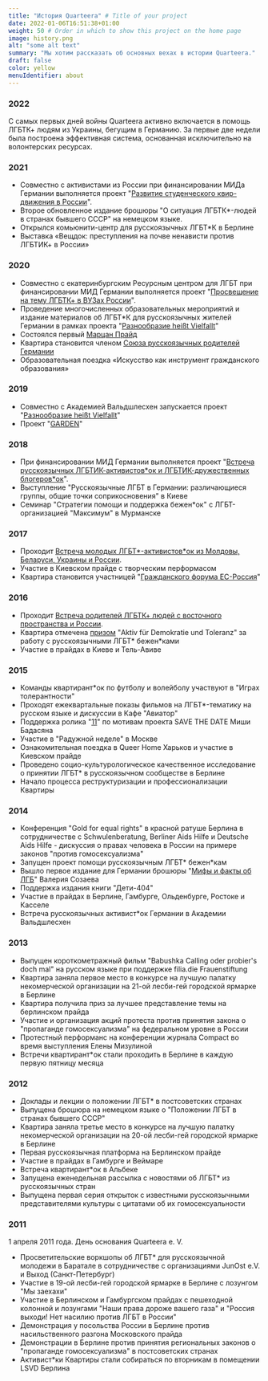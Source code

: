 ```yaml
---
title: "История Quarteera" # Title of your project
date: 2022-01-06T16:51:38+01:00
weight: 50 # Order in which to show this project on the home page
image: history.png
alt: "some alt text"
summary: "Мы хотим рассказать об основных вехах в истории Quarteera."
draft: false
color: yellow
menuIdentifier: about
---
```


### 2022
С самых первых дней войны Quarteera активно включается в помощь ЛГБТК+ людям из Украины, бегущим в Германию. За первые две недели была построена эффективная система, основанная исключительно на волонтерских ресурсах.

### 2021
- Совместно с активистами из России при финансировании МИДа Германии выполняется проект "[Развитие студенческого квир-движения в России](/projects/qib2021/)".
- Второе обновленное издание брошюры "О ситуация ЛГБТК*-людей в странах бывшего СССР" на немецком языке.
- Открылся комьюнити-центр для русскоязычных ЛГБТ*К в Берлине 
- Выставка «Вещдок: преступления на почве ненависти против ЛГБТИК+ в России»

### 2020
- Совместно с екатеринбургским Ресурсным центром для ЛГБТ при финансировании МИД Германии выполняется проект "[Просвещение на тему ЛГБТК+ в ВУЗах России](https://qib20.quarteera.de/)".
- Проведение многочисленных образовательных мероприятий и издание материалов об ЛГБТ*К для русскоязычных жителей Германии в рамках проекта "[Разнообразие heißt Vielfallt](/projects/raznoobrasije/)"
- Состоялся первый [Марцан Прайд](https://www.marzahn-pride.de)
- Квартира становится членом [Союза русскоязычных родителей Германии](https://www.bvre.de)
- Образовательная поездка «Искусство как инструмент гражданского образования»

### 2019
- Совместно с Академией Вальдшлесхен запускается проект "[Разнообразие heißt Vielfallt](/projects/raznoobrasije/)"
- Проект "[GARDEN](https://vimeo.com/433780809)"

### 2018
- При финансировании МИД Германии выполняется проект "[Встреча русскоязычных ЛГБТИК-активистов*ок и ЛГБТИК-дружественных блогеров\*ок](https://qib18.quarteera.de/)".
- Выступление "Русскоязычные ЛГБТ в Германии: различающиеся группы, общие точки соприкосновения" в Киеве
- Семинар "Стратегии помощи и поддержка бежен\*ок" с ЛГБТ-организацией "Максимум" в Мурманске

### 2017
- Проходит [Встреча молодых ЛГБТ\*-активистов\*ок из Молдовы, Беларуси, Украины и России](https://qib17.quarteera.de/).
- Участие в Киевском прайде с творческим перформасом
- Квартира становится участницей "[Гражданского форума ЕС-Россия](https://eu-russia-csf.org/)"

### 2016
- Проходит [Встреча родителей ЛГБТК+ людей с восточного пространства и России](http://quarteera.tilda.ws/). 
- Квартира отмечена [призом](https://www.buendnis-toleranz.de/archiv/themen/toleranz/170180/initiative-ag-asyl) "Aktiv für Demokratie und Toleranz" за работу с русскоязычными ЛГБТ\* бежен\*ками
- Участие в прайдах в Киеве и Тель-Авиве

### 2015
- Команды квартирант\*ок по футболу и волейболу участвуют в "Играх толерантности"
- Проходят ежеквартальные показы фильмов на ЛГБТ\*-тематику на русском языке и дискуссии в Кафе "Авиатор"
- Поддержка ролика "[11](https://vimeo.com/126230429)" по мотивам проекта SAVE THE DATE Миши Бадасяна
- Участие в "Радужной неделе" в Москве
- Ознакомительная поездка в Queer Home Харьков и участие в Киевском прайде
- Проведено социо-культурологическое качественное исследование о принятии ЛГБТ* в русскоязычном сообществе в Берлине 
- Начало процесса реструктуризации и профессионализации Квартиры

### 2014
- Конференция "Gold for equal rights" в красной ратуше Берлина в сотрудничестве с Schwulenberatung, Berliner Aids Hilfe и Deutsche Aids Hilfe - дискуссия о правах человека в России на примере законов "против гомосексуализма"
- Запущен проект помощи русскоязычным ЛГБТ\* бежен\*кам
- Вышло первое издание для Германии брошюры "[Мифы и факты об ЛГБ](/projects/broschuere2016/)" Валерия Созаева
- Поддержка издания книги "Дети-404"
- Участие в прайдах в Берлине, Гамбурге, Ольденбурге, Ростоке и Касселе
- Встреча русскоязычных активист\*ок Германии в Академии Вальдшлесхен

### 2013
- Выпущен короткометражный фильм "Babushka Calling oder probier's doch mal" на русском языке при поддержке filia.die Frauenstiftung
- Квартира заняла первое место в конкурсе на лучшую палатку некомерческой организации на 21-ой лесби-гей городской ярмарке в Берлине
- Квартира получила приз за лучшее представление темы на берлинском прайда
- Участие и организация акций протеста против принятия закона о "пропаганде гомосексуализма" на федеральном уровне в России
- Протестный перформанс на конференции журнала Compact во время выступления Елены Мизулиной
- Встречи квартирант*ок стали проходить в Берлине в каждую первую пятницу месяца

### 2012
- Доклады и лекции о положении ЛГБТ* в постсоветских странах 
- Выпущена брошюра на немецком языке о "Положении ЛГБТ в странах бывшего СССР"
- Квартира заняла третье место в конкурсе на лучшую палатку некомерческой организации на 20-ой лесби-гей городской ярмарке в Берлине
- Первая русскоязычная платформа на Берлинском прайде 
- Участие в прайдах в Гамбурге и Веймаре 
- Встреча квартирант*ок в Альбеке 
- Запущена еженедельная рассылка с новостями об ЛГБТ\* из русскоязычных стран
- Выпущена первая серия открыток с известными русскоязычными представителями культуры с цитатами об их гомосексуальности

### 2011
1 апреля 2011 года. День основания Quarteera e. V. 
- Просветительские воркшопы об ЛГБТ* для русскоязычной молодежи в Баратале в сотрудничестве с организациями JunOst e.V. и Выход (Санкт-Петербург) 
- Участие в 19-ой лесби-гей городской ярмарке в Берлине с лозунгом "Мы заехахи"
- Участие в Берлинском и Гамбургском прайдах с пешеходной колонной и лозунгами "Наши права дороже вашего газа" и "Россия выходи! Нет насилию против ЛГБТ в России"
- Демонстрация у посольства России в Берлине против насильственного разгона Московского прайда
- Демонстрации в Берлине против принятия региональных законов о "пропаганде гомосексуализма" в постсоветских странах
- Активист*ки Квартиры стали собираться по вторникам в помещении LSVD Берлина 